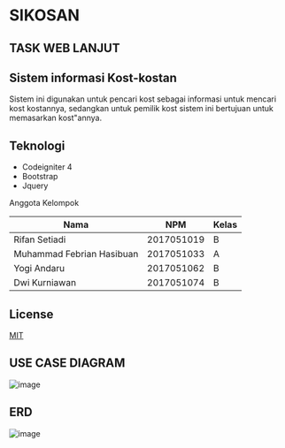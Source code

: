 
# SIKOSAN
## TASK WEB LANJUT
## Sistem informasi Kost-kostan
Sistem ini digunakan untuk pencari kost sebagai informasi untuk mencari kost kostannya, 
sedangkan untuk pemilik kost sistem ini bertujuan untuk memasarkan kost"annya.

## Teknologi 
- Codeigniter 4
- Bootstrap
- Jquery

Anggota Kelompok

| Nama | NPM | Kelas |
| --- | --- |--- |
| Rifan Setiadi | 2017051019 | B|
| Muhammad Febrian Hasibuan | 2017051033 | A |
| Yogi Andaru | 2017051062 | B|
| Dwi Kurniawan | 2017051074 |B|

## License
[MIT](https://choosealicense.com/licenses/mit/)

## USE CASE DIAGRAM

![image](https://user-images.githubusercontent.com/49912837/193618998-8a095a50-d9c6-4a14-a2b1-0b1b1ffb4f68.png)


## ERD

![image](https://user-images.githubusercontent.com/83405871/193564475-ad73ef9b-3e72-4f1a-ac1d-19e29ad84c87.png)
